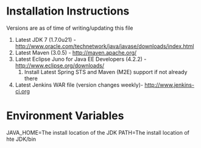 Installation Instructions
=========================

Versions are as of time of writing/updating this file

1. Latest JDK 7 (1.7.0u21) - http://www.oracle.com/technetwork/java/javase/downloads/index.html
1. Latest Maven (3.0.5) - http://maven.apache.org/
1. Latest Eclipse Juno for Java EE Developers (4.2.2) - http://www.eclipse.org/downloads/ 
   1. Install Latest Spring STS and Maven (M2E) support if not already there
1. Latest Jenkins WAR file (version changes weekly)- http://www.jenkins-ci.org

Environment Variables
=====================

JAVA_HOME=The install location of the JDK
PATH=The install location of hte JDK/bin
